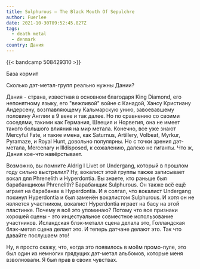 ```yaml
---
title: Sulphurous — The Black Mouth Of Sepulchre
author: Fuerlee
date: 2021-10-30T09:52:45.827Z
tags:
  - death metal
  - denmark
country: Дания
---
```

{{< bandcamp 508429310 >}}

База кормит

Сколько дэт-метал-групп реально нужны Дании?

Дания - страна, известная в основном благодаря King Diamond, его непонятному языку, его "вежливой" войне с Канадой, Хансу Кристиану Андерсену, возглавляющему Кальмарскую унию, завоевавшему половину Англии в 9 веке и так далее. Но по сравнению со своими соседями, такими как Германия, Швеция и Норвегия, она не имеет такого большого влияния на мир метала. Конечно, все уже знают Mercyful Fate, и такие имена, как Saturnus, Artillery, Volbeat, Myrkur, Pyramaze, и Royal Hunt, довольно популярны. Но с точки зрения дэт-метала, Mercenary и Illdisposed, к сожалению, далеко не гиганты. Что ж, Дания кое-что навёрстывает.

Возможно, вы помните Aldrig I Livet от Undergang, который в прошлом году сильно выстрелил? Ну, вокалист этой группы также записывает вокал для Phrenelith и Hyperdontia. Вы знаете, кто раньше был барабанщиком Phrenelith? Барабанщик Sulphurous. Он также всё ещё играет на барабанах в Hyperdontia. И я солгал, что вокалист Undergang покинул Hyperdontia и был заменён вокалистом Sulphurous. И хотя он не является участником, вокалист Hyperdontia играет на басу на этой пластинке. Почему я всё это упоминаю? Потому что все признаки хорошей сцены - это инцестуальное совместное использование участников. Исландская блэк-металл сцена делала это, Голландская блэк-метал сцена делает это. И теперь датчане делают это. Так что давайте послушаем это!

Ну, я просто скажу, что, когда это появилось в моём промо-пуле, это был один из немногих грядущих дэт-метал альбомов, которые меня взволновали. Я был прав в своих чувствах.
